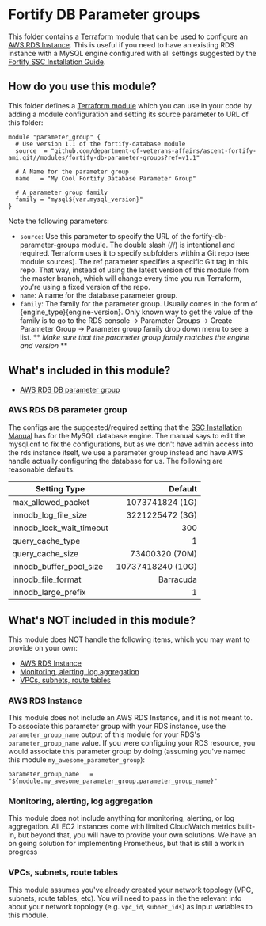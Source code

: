 # Fortify DB Parameter groups
This folder contains a [Terraform](https://www.terraform.io/) module that can be used to configure an [AWS RDS Instance](https://aws.amazon.com/rds/). This is useful if you need to have an existing RDS instance with a MySQL engine configured with all settings suggested by the [Fortify SSC Installation Guide](https://community.softwaregrp.com/t5/Fortify-Software-17-20/Fortify-Static-Code-Analyzer-Installation-Guide/ta-p/1622562).

## How do you use this module?
This folder defines a [Terraform module](https://www.terraform.io/docs/modules/usage.html) which you can use in your code by adding a module configuration and setting its source parameter to URL of this folder:

```
module "parameter_group" {
  # Use version 1.1 of the fortify-database module
  source  = "github.com/department-of-veterans-affairs/ascent-fortify-ami.git//modules/fortify-db-parameter-groups?ref=v1.1"

  # A Name for the parameter group
  name   = "My Cool Fortify Database Parameter Group"

  # A parameter group family
  family = "mysql${var.mysql_version}"
}
```

Note the following parameters:
- `source`: Use this parameter to specify the URL of the fortify-db-parameter-groups module. The double slash (//) is intentional and required. Terraform uses it to specify subfolders within a Git repo (see module sources). The ref parameter specifies a specific Git tag in this repo. That way, instead of using the latest version of this module from the master branch, which will change every time you run Terraform, you're using a fixed version of the repo.
- `name`: A name for the database parameter group.
- `family`: The family for the parameter group. Usually comes in the form of {engine_type}{engine-version}. Only known way to get the value of the family is to go to the RDS console -> Parameter Groups -> Create Parameter Group -> Parameter group family drop down menu to see a list. ** *Make sure that the parameter group family matches the engine and version* **

## What's included in this module?
- [AWS RDS DB parameter group](#aws-rds-db-parameter-group)


### AWS RDS DB parameter group
The configs are the suggested/required setting that the [SSC Installation Manual](https://community.softwaregrp.com/t5/Fortify-Software-17-20/Fortify-Static-Code-Analyzer-Installation-Guide/ta-p/1622562) has for the MySQL database engine. The manual says to edit the mysql.cnf to fix the configurations, but as we don't have admin access into the rds instance itself, we use a parameter group instead and have AWS handle actually configuring the database for us. The following are reasonable defaults:

| Setting Type | Default |
| ------------ | ------:|
| max_allowed_packet | 1073741824  (1G)|
| innodb_log_file_size | 3221225472 (3G)|
| innodb_lock_wait_timeout | 300 |
| query_cache_type | 1 |
| query_cache_size | 73400320 (70M) |
| innodb_buffer_pool_size | 10737418240 (10G)|
| innodb_file_format | Barracuda |
| innodb_large_prefix | 1 |


## What's NOT included in this module?
This module does NOT handle the following items, which you may want to provide on your own:
- [AWS RDS Instance](#aws-rds-instance)
- [Monitoring, alerting, log aggregation](#monitoring-alerting-log-aggregation)
- [VPCs, subnets, route tables](#vpcs-subnets-route-tables)

### AWS RDS Instance
This module does not include an AWS RDS Instance, and it is not meant to. To associate this parameter group with your RDS instance, use the `parameter_group_name` output of this module for your RDS's `parameter_group_name` value. If you were configuing your RDS resource, you would associate this parameter group by doing (assuming you've named this module `my_awesome_parameter_group`):
```
parameter_group_name   = "${module.my_awesome_parameter_group.parameter_group_name}"
```


### Monitoring, alerting, log aggregation
This module does not include anything for monitoring, alerting, or log aggregation. All EC2 Instances come with limited CloudWatch metrics built-in, but beyond that, you will have to provide your own solutions. We have an on going solution for implementing Prometheus, but that is still a work in progress


### VPCs, subnets, route tables
This module assumes you've already created your network topology (VPC, subnets, route tables, etc). You will need to pass in the the relevant info about your network topology (e.g. `vpc_id`, `subnet_ids`) as input variables to this module.
